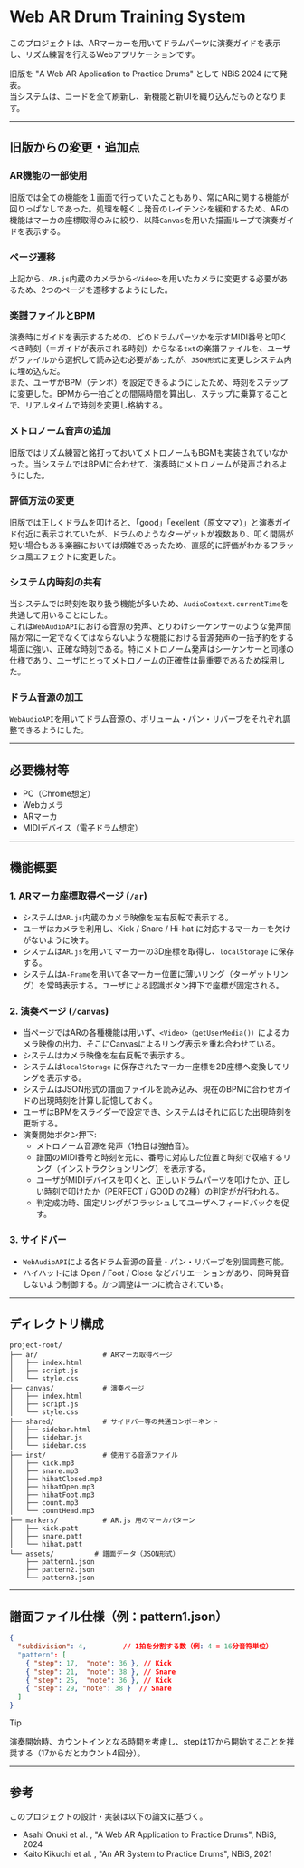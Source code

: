 # Web AR Drum Training System

このプロジェクトは、ARマーカーを用いてドラムパーツに演奏ガイドを表示し、リズム練習を行えるWebアプリケーションです。

旧版を "A Web AR Application to Practice Drums" として NBiS 2024 にて発表。  
当システムは、コードを全て刷新し、新機能と新UIを織り込んだものとなります。

---

## 旧版からの変更・追加点

### AR機能の一部使用
旧版では全ての機能を１画面で行っていたこともあり、常にARに関する機能が回りっぱなしであった。処理を軽くし発音のレイテンシを緩和するため、ARの機能はマーカの座標取得のみに絞り、以降`Canvas`を用いた描画ループで演奏ガイドを表示する。

### ページ遷移
上記から、`AR.js`内蔵のカメラから`<Video>`を用いたカメラに変更する必要があるため、2つのページを遷移するようにした。

### 楽譜ファイルとBPM
演奏時にガイドを表示するための、どのドラムパーツかを示すMIDI番号と叩くべき時刻（＝ガイドが表示される時刻）からなる`txt`の楽譜ファイルを、ユーザがファイルから選択して読み込む必要があったが、`JSON形式`に変更しシステム内に埋め込んだ。  
また、ユーザがBPM（テンポ）を設定できるようにしたため、時刻をステップに変更した。BPMから一拍ごとの間隔時間を算出し、ステップに乗算することで、リアルタイムで時刻を変更し格納する。

### メトロノーム音声の追加
旧版ではリズム練習と銘打っておいてメトロノームもBGMも実装されていなかった。当システムではBPMに合わせて、演奏時にメトロノームが発声されるようにした。

### 評価方法の変更
旧版では正しくドラムを叩けると、「good」「exellent（原文ママ）」と演奏ガイド付近に表示されていたが、ドラムのようなターゲットが複数あり、叩く間隔が短い場合もある楽器においては煩雑であったため、直感的に評価がわかるフラッシュ風エフェクトに変更した。

### システム内時刻の共有
当システムでは時刻を取り扱う機能が多いため、`AudioContext.currentTime`を共通して用いることにした。  
これは`WebAudioAPI`における音源の発声、とりわけシーケンサーのような発声間隔が常に一定でなくてはならないような機能における音源発声の一括予約をする場面に強い、正確な時刻である。特にメトロノーム発声はシーケンサーと同様の仕様であり、ユーザにとってメトロノームの正確性は最重要であるため採用した。

### ドラム音源の加工
`WebAudioAPI`を用いてドラム音源の、ボリューム・パン・リバーブをそれぞれ調整できるようにした。

---

## 必要機材等
- PC（Chrome想定）
- Webカメラ
- ARマーカ
- MIDIデバイス（電子ドラム想定）

---

## 機能概要

### 1. ARマーカ座標取得ページ (`/ar`)
- システムは`AR.js`内蔵のカメラ映像を左右反転で表示する。
- ユーザはカメラを利用し、Kick / Snare / Hi-hat に対応するマーカーを欠けがないように映す。
- システムは`AR.js`を用いてマーカーの3D座標を取得し、`localStorage` に保存する。
- システムは`A-Frame`を用いて各マーカー位置に薄いリング（ターゲットリング）を常時表示する。ユーザによる認識ボタン押下で座標が固定される。

### 2. 演奏ページ (`/canvas`)
- 当ページではARの各種機能は用いず、`<Video>（getUserMedia()）`によるカメラ映像の出力、そこにCanvasによるリング表示を重ね合わせている。
- システムはカメラ映像を左右反転で表示する。
- システムは`localStorage` に保存されたマーカー座標を2D座標へ変換してリングを表示する。
- システムはJSON形式の譜面ファイルを読み込み、現在のBPMに合わせガイドの出現時刻を計算し記憶しておく。
- ユーザはBPMをスライダーで設定でき、システムはそれに応じた出現時刻を更新する。
- 演奏開始ボタン押下:
  - メトロノーム音源を発声（1拍目は強拍音）。
  - 譜面のMIDI番号と時刻を元に、番号に対応した位置と時刻で収縮するリング（インストラクションリング）を表示する。
  - ユーザがMIDIデバイスを叩くと、正しいドラムパーツを叩けたか、正しい時刻で叩けたか（PERFECT / GOOD の2種）の判定がが行われる。
  - 判定成功時、固定リングがフラッシュしてユーザへフィードバックを促す。

### 3. サイドバー
- `WebAudioAPI`による各ドラム音源の音量・パン・リバーブを別個調整可能。
- ハイハットには Open / Foot / Close などバリエーションがあり、同時発音しないよう制御する。かつ調整は一つに統合されている。

---

## ディレクトリ構成
```
project-root/
├── ar/                # ARマーカ取得ページ
│   ├── index.html
│   ├── script.js
│   └── style.css
├── canvas/            # 演奏ページ
│   ├── index.html
│   ├── script.js
│   └── style.css
├── shared/            # サイドバー等の共通コンポーネント
│   ├── sidebar.html
│   ├── sidebar.js
│   └── sidebar.css
├── inst/              # 使用する音源ファイル
│   ├── kick.mp3
│   ├── snare.mp3
│   ├── hihatClosed.mp3
│   ├── hihatOpen.mp3
│   ├── hihatFoot.mp3
│   ├── count.mp3
│   └── countHead.mp3
├── markers/           # AR.js 用のマーカパターン
│   ├── kick.patt
│   ├── snare.patt
│   └── hihat.patt
└── assets/          # 譜面データ（JSON形式）
    ├── pattern1.json
    ├── pattern2.json
    └── pattern3.json
```

---

## 譜面ファイル仕様（例：pattern1.json）

```json
{
  "subdivision": 4,         // 1拍を分割する数（例: 4 = 16分音符単位）
  "pattern": [
    { "step": 17,  "note": 36 }, // Kick
    { "step": 21,  "note": 38 }, // Snare
    { "step": 25,  "note": 36 }, // Kick
    { "step": 29, "note": 38 }  // Snare
  ]
}
```
> [!TIP]
> 演奏開始時、カウントインとなる時間を考慮し、stepは17から開始することを推奨する（17からだとカウント4回分）。

---

## 参考

このプロジェクトの設計・実装は以下の論文に基づく。
- Asahi Onuki et al. , "A Web AR Application to Practice Drums", NBiS, 2024  
- Kaito Kikuchi et al. , "An AR System to Practice Drums", NBiS, 2021
